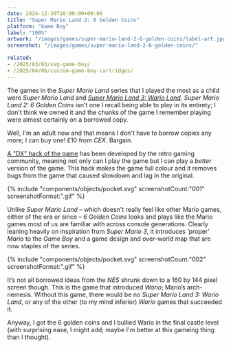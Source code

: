 ```yaml
---
date: 2024-12-30T10:00:00+00:00
title: "Super Mario Land 2: 6 Golden Coins"
platform: "Game Boy"
label: "100%"
artwork: "/images/games/super-mario-land-2-6-golden-coins/label-art.jpg"
screenshot: "/images/games/super-mario-land-2-6-golden-coins/"

related: 
- /2025/03/03/svg-game-boy/
- /2025/04/06/custom-game-boy-cartridges/
---
```


The games in the *Super Mario Land* series that I played the most as a child were *Super Mario Land* and [*Super Mario Land 3: Wario Land*](/game/1728207180/). *Super Mario Land 2: 6 Golden Coins* isn't one I recall being able to play in its entirety; I don't think we owned it and the chunks of the game I remember playing were almost certainly on a borrowed copy.

Well, I'm an adult now and that means I don't have to borrow copies any more; I can buy one! £10 from *CEX*. Bargain.

[A "DX" hack of the game](https://www.romhacking.net/hacks/3784/) has been developed by the retro gaming community, meaning not only can I play the game but I can play a *better* version of the game. This hack makes the game full colour and it removes bugs from the game that caused slowdown and lag in the original.

{% include "components/objects/pocket.svg" screenshotCount:"001" screenshotFormat:".gif" %}

Unlike *Super Mario Land* – which doesn't really feel like other Mario games, either of the era or since – *6 Golden Coins* looks and plays like the Mario games most of us are familiar with across console generations. Clearly leaning heavily on inspiration from *Super Mario 3*, it introduces ‘proper’ *Mario* to the *Game Boy* and a game design and over-world map that are now staples of the series.

{% include "components/objects/pocket.svg" screenshotCount:"002" screenshotFormat:".gif" %}

It’s not all borrowed ideas from the *NES* shrunk down to a 160 by 144 pixel screen though. This is the game that introduced *Wario*; Mario’s arch-nemesis. Without this game, there would be no *Super Mario Land 3: Wario Land*, or any of the other (to my mind inferior) *Wario* games that succeeded it.

Anyway, I got the 6 golden coins and I bullied Wario in the final castle level (with surprising ease, I might add; maybe I'm better at this gameing thing than I thought).  